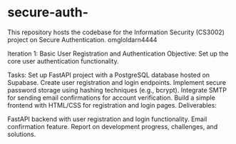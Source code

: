 # secure-auth-
This repository hosts the codebase for the Information Security (CS3002) project on Secure Authentication.
omgloldarn4444

Iteration 1: Basic User Registration and Authentication
Objective: Set up the core user authentication functionality.

Tasks:
Set up FastAPI project with a PostgreSQL database hosted on Supabase.
Create user registration and login endpoints.
Implement secure password storage using hashing techniques (e.g., bcrypt).
Integrate SMTP for sending email confirmations for account verification.
Build a simple frontend with HTML/CSS for registration and login pages.
Deliverables:

FastAPI backend with user registration and login functionality.
Email confirmation feature.
Report on development progress, challenges, and solutions.